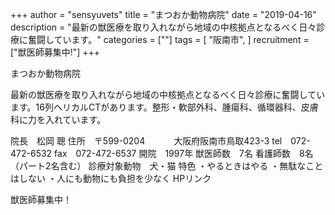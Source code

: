 +++
author = "sensyuvets"
title = "まつおか動物病院"
date = "2019-04-16"
description = "最新の獣医療を取り入れながら地域の中核拠点となるべく日々診療に奮闘しています。"
categories = [""]
tags = [
    "阪南市",
]
recruitment = ["獣医師募集中!"]
+++

まつおか動物病院

最新の獣医療を取り入れながら地域の中核拠点となるべく日々診療に奮闘しています。16列ヘリカルCTがあります。整形・軟部外科、腫瘍科、循環器科、皮膚科に力を入れています。

院長　松岡 聰
住所　〒599-0204
　　　大阪府阪南市鳥取423-3
tel　072-472-6532
fax　072-472-6537
開院　1997年
獣医師数　7名
看護師数　8名（パート2名含む）
診療対象動物　犬・猫
特色
・やるときはやる
・無駄なことはしない
・人にも動物にも負担を少なく
HPリンク

獣医師募集中！